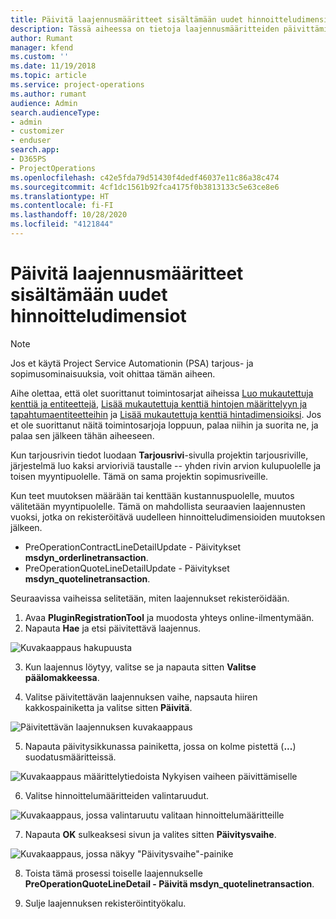 ```yaml
---
title: Päivitä laajennusmääritteet sisältämään uudet hinnoitteludimensiot
description: Tässä aiheessa on tietoja laajennusmääritteiden päivittämisestä hinnoitteludimensioille.
author: Rumant
manager: kfend
ms.custom: ''
ms.date: 11/19/2018
ms.topic: article
ms.service: project-operations
ms.author: rumant
audience: Admin
search.audienceType:
- admin
- customizer
- enduser
search.app:
- D365PS
- ProjectOperations
ms.openlocfilehash: c42e5fda79d51430f4dedf46037e11c86a38c474
ms.sourcegitcommit: 4cf1dc1561b92fca4175f0b3813133c5e63ce8e6
ms.translationtype: HT
ms.contentlocale: fi-FI
ms.lasthandoff: 10/28/2020
ms.locfileid: "4121844"
---
```

# <a name="update-plug-in-attributes-to-include-new-pricing-dimensions"></a>Päivitä laajennusmääritteet sisältämään uudet hinnoitteludimensiot

> [!NOTE]
> Jos et käytä Project Service Automationin (PSA) tarjous- ja sopimusominaisuuksia, voit ohittaa tämän aiheen.

Aihe olettaa, että olet suorittanut toimintosarjat aiheissa [Luo mukautettuja kenttiä ja entiteettejä](create-custom-fields-entities.md), [Lisää mukautettuja kenttiä hintojen määrittelyyn ja tapahtumaentiteetteihin](field-references.md) ja [Lisää mukautettuja kenttiä hintadimensioiksi](set-up-pricing-dimensions.md). Jos et ole suorittanut näitä toimintosarjoja loppuun, palaa niihin ja suorita ne, ja palaa sen jälkeen tähän aiheeseen.

Kun tarjousrivin tiedot luodaan **Tarjousrivi**-sivulla projektin tarjousriville, järjestelmä luo kaksi arvioriviä taustalle -- yhden rivin arvion kulupuolelle ja toisen myyntipuolelle. Tämä on sama projektin sopimusriveille.

Kun teet muutoksen määrään tai kenttään kustannuspuolelle, muutos välitetään myyntipuolelle. Tämä on mahdollista seuraavien laajennusten vuoksi, jotka on rekisteröitävä uudelleen hinnoitteludimensioiden muutoksen jälkeen.

- PreOperationContractLineDetailUpdate - Päivitykset **msdyn_orderlinetransaction**.
- PreOperationQuoteLineDetailUpdate - Päivitykset **msdyn_quotelinetransaction**.

Seuraavissa vaiheissa selitetään, miten laajennukset rekisteröidään.

1. Avaa **PluginRegistrationTool** ja muodosta yhteys online-ilmentymään.
2. Napauta **Hae** ja etsi päivitettävä laajennus.

 ![Kuvakaappaus hakupuusta](media/PRT-1.png)

3. Kun laajennus löytyy, valitse se ja napauta sitten **Valitse päälomakkeessa**.

4. Valitse päivitettävän laajennuksen vaihe, napsauta hiiren kakkospainiketta ja valitse sitten **Päivitä**.

 ![Päivitettävän laajennuksen kuvakaappaus](media/PRT-2.png)
 
5. Napauta päivitysikkunassa painiketta, jossa on kolme pistettä (**...**) suodatusmääritteissä.

 ![Kuvakaappaus määrittelytiedoista Nykyisen vaiheen päivittämiselle](media/PRT-3.png)
 
6. Valitse hinnoittelumääritteiden valintaruudut.

 ![Kuvakaappaus, jossa valintaruutu valitaan hinnoittelumääritteille](media/PRT-4.png)

7. Napauta **OK** sulkeaksesi sivun ja valites sitten **Päivitysvaihe**.

 ![Kuvakaappaus, jossa näkyy "Päivitysvaihe"-painike](media/PRT-5.png)
 
8. Toista tämä prosessi toiselle laajennukselle **PreOperationQuoteLineDetail - Päivitä msdyn_quotelinetransaction**.

9. Sulje laajennuksen rekisteröintityökalu.

